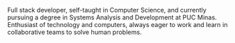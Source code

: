 Full stack developer, self-taught in Computer Science, and currently pursuing a degree in Systems Analysis and Development at PUC Minas. Enthusiast of technology and computers, always eager to work and learn in collaborative teams to solve human problems.
